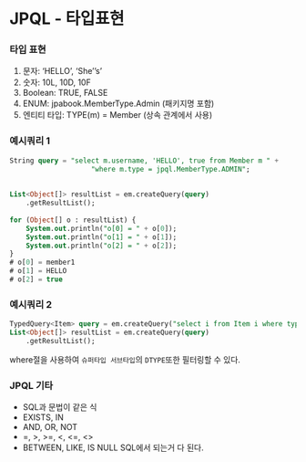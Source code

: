 # JPQL - 타입표현
### 타입 표현
1. 문자: ‘HELLO’, ‘She’’s’
2. 숫자: 10L, 10D, 10F
3. Boolean: TRUE, FALSE
4. ENUM: jpabook.MemberType.Admin (패키지명 포함)
5. 엔티티 타입: TYPE(m) = Member (상속 관계에서 사용)
### 예시쿼리 1
```sql
String query = "select m.username, 'HELLO', true from Member m " +
                    "where m.type = jpql.MemberType.ADMIN";
                    
                    
List<Object[]> resultList = em.createQuery(query)
	.getResultList();
	
for (Object[] o : resultList) {
    System.out.println("o[0] = " + o[0]);
    System.out.println("o[1] = " + o[1]);
    System.out.println("o[2] = " + o[2]);
}
# o[0] = member1
# o[1] = HELLO
# o[2] = true
```
### 예시쿼리 2
```sql
TypedQuery<Item> query = em.createQuery("select i from Item i where type[i] = Book ", Item.class);
List<Object[]> resultList = em.createQuery(query)
	.getResultList();
```
where절을 사용하여 `슈퍼타입 서브타입`의 `DTYPE`또한 필터링할 수 있다.
### JPQL 기타
- SQL과 문법이 같은 식
- EXISTS, IN
- AND, OR, NOT
- =, >, >=, <, <=, <>
- BETWEEN, LIKE, IS NULL
SQL에서 되는거 다 된다.